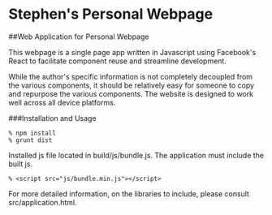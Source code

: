 # Stephen's Personal Webpage 

##Web Application for Personal Webpage

This webpage is a single page app written in Javascript using Facebook's React to facilitate component reuse and streamline development.

While the author's specific information is not completely decoupled from the various components, it should be relatively easy for someone to copy and repurpose the various components.  The website is designed to work well across all device platforms.

###Installation and Usage

    % npm install
    % grunt dist

Installed js file located in build/js/bundle.js.  The application must include the built js.

    % <script src="js/bundle.min.js"></script>

For more detailed information, on the libraries to include, please consult src/application.html.


